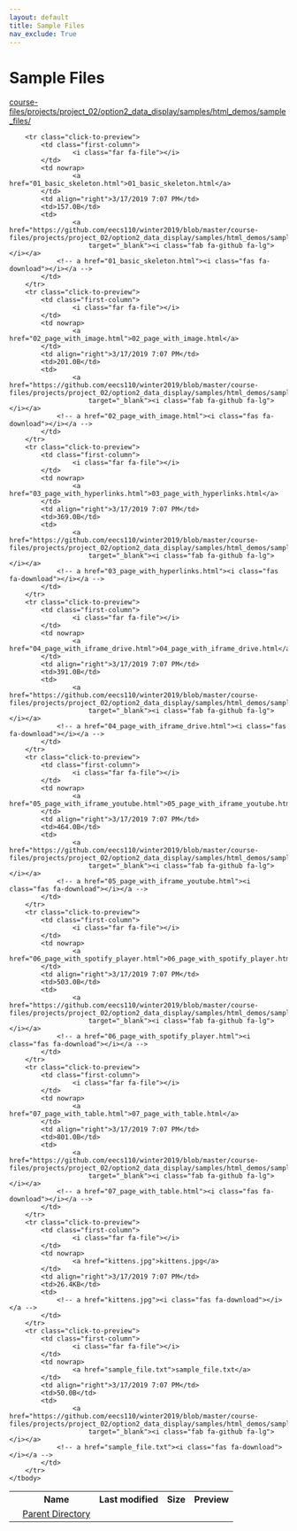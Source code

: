 ```yaml
---
layout: default
title: Sample Files
nav_exclude: True
---
```


# Sample Files

[course-files/projects/project_02/option2_data_display/samples/html_demos/sample_files/](.)

<table class="tbl-files">
    <tbody>
        <tr>
            <th valign="top"></th>
            <th>Name</th>
            <th>Last modified</th>
            <th>Size</th>
            <th>Preview</th>
        </tr>
        <tr>
            <td valign="top">
                <i class="fa fa-folder-open"></i>
            </td>
            <td><a href="../">Parent Directory</a></td>
            <td>&nbsp;</td>
            <td>&nbsp;</td>
            <td>&nbsp;</td>
        </tr>

        <tr class="click-to-preview">
            <td class="first-column">
                    <i class="far fa-file"></i>
            </td>
            <td nowrap>
                    <a href="01_basic_skeleton.html">01_basic_skeleton.html</a>
            </td>
            <td align="right">3/17/2019 7:07 PM</td>
            <td>157.0B</td>
            <td>
                    <a href="https://github.com/eecs110/winter2019/blob/master/course-files/projects/project_02/option2_data_display/samples/html_demos/sample_files/01_basic_skeleton.html" 
                        target="_blank"><i class="fab fa-github fa-lg"></i></a>
                <!-- a href="01_basic_skeleton.html"><i class="fas fa-download"></i></a -->
            </td>
        </tr>
        <tr class="click-to-preview">
            <td class="first-column">
                    <i class="far fa-file"></i>
            </td>
            <td nowrap>
                    <a href="02_page_with_image.html">02_page_with_image.html</a>
            </td>
            <td align="right">3/17/2019 7:07 PM</td>
            <td>201.0B</td>
            <td>
                    <a href="https://github.com/eecs110/winter2019/blob/master/course-files/projects/project_02/option2_data_display/samples/html_demos/sample_files/02_page_with_image.html" 
                        target="_blank"><i class="fab fa-github fa-lg"></i></a>
                <!-- a href="02_page_with_image.html"><i class="fas fa-download"></i></a -->
            </td>
        </tr>
        <tr class="click-to-preview">
            <td class="first-column">
                    <i class="far fa-file"></i>
            </td>
            <td nowrap>
                    <a href="03_page_with_hyperlinks.html">03_page_with_hyperlinks.html</a>
            </td>
            <td align="right">3/17/2019 7:07 PM</td>
            <td>369.0B</td>
            <td>
                    <a href="https://github.com/eecs110/winter2019/blob/master/course-files/projects/project_02/option2_data_display/samples/html_demos/sample_files/03_page_with_hyperlinks.html" 
                        target="_blank"><i class="fab fa-github fa-lg"></i></a>
                <!-- a href="03_page_with_hyperlinks.html"><i class="fas fa-download"></i></a -->
            </td>
        </tr>
        <tr class="click-to-preview">
            <td class="first-column">
                    <i class="far fa-file"></i>
            </td>
            <td nowrap>
                    <a href="04_page_with_iframe_drive.html">04_page_with_iframe_drive.html</a>
            </td>
            <td align="right">3/17/2019 7:07 PM</td>
            <td>391.0B</td>
            <td>
                    <a href="https://github.com/eecs110/winter2019/blob/master/course-files/projects/project_02/option2_data_display/samples/html_demos/sample_files/04_page_with_iframe_drive.html" 
                        target="_blank"><i class="fab fa-github fa-lg"></i></a>
                <!-- a href="04_page_with_iframe_drive.html"><i class="fas fa-download"></i></a -->
            </td>
        </tr>
        <tr class="click-to-preview">
            <td class="first-column">
                    <i class="far fa-file"></i>
            </td>
            <td nowrap>
                    <a href="05_page_with_iframe_youtube.html">05_page_with_iframe_youtube.html</a>
            </td>
            <td align="right">3/17/2019 7:07 PM</td>
            <td>464.0B</td>
            <td>
                    <a href="https://github.com/eecs110/winter2019/blob/master/course-files/projects/project_02/option2_data_display/samples/html_demos/sample_files/05_page_with_iframe_youtube.html" 
                        target="_blank"><i class="fab fa-github fa-lg"></i></a>
                <!-- a href="05_page_with_iframe_youtube.html"><i class="fas fa-download"></i></a -->
            </td>
        </tr>
        <tr class="click-to-preview">
            <td class="first-column">
                    <i class="far fa-file"></i>
            </td>
            <td nowrap>
                    <a href="06_page_with_spotify_player.html">06_page_with_spotify_player.html</a>
            </td>
            <td align="right">3/17/2019 7:07 PM</td>
            <td>503.0B</td>
            <td>
                    <a href="https://github.com/eecs110/winter2019/blob/master/course-files/projects/project_02/option2_data_display/samples/html_demos/sample_files/06_page_with_spotify_player.html" 
                        target="_blank"><i class="fab fa-github fa-lg"></i></a>
                <!-- a href="06_page_with_spotify_player.html"><i class="fas fa-download"></i></a -->
            </td>
        </tr>
        <tr class="click-to-preview">
            <td class="first-column">
                    <i class="far fa-file"></i>
            </td>
            <td nowrap>
                    <a href="07_page_with_table.html">07_page_with_table.html</a>
            </td>
            <td align="right">3/17/2019 7:07 PM</td>
            <td>801.0B</td>
            <td>
                    <a href="https://github.com/eecs110/winter2019/blob/master/course-files/projects/project_02/option2_data_display/samples/html_demos/sample_files/07_page_with_table.html" 
                        target="_blank"><i class="fab fa-github fa-lg"></i></a>
                <!-- a href="07_page_with_table.html"><i class="fas fa-download"></i></a -->
            </td>
        </tr>
        <tr class="click-to-preview">
            <td class="first-column">
                    <i class="far fa-file"></i>
            </td>
            <td nowrap>
                    <a href="kittens.jpg">kittens.jpg</a>
            </td>
            <td align="right">3/17/2019 7:07 PM</td>
            <td>26.4KB</td>
            <td>
                <!-- a href="kittens.jpg"><i class="fas fa-download"></i></a -->
            </td>
        </tr>
        <tr class="click-to-preview">
            <td class="first-column">
                    <i class="far fa-file"></i>
            </td>
            <td nowrap>
                    <a href="sample_file.txt">sample_file.txt</a>
            </td>
            <td align="right">3/17/2019 7:07 PM</td>
            <td>50.0B</td>
            <td>
                    <a href="https://github.com/eecs110/winter2019/blob/master/course-files/projects/project_02/option2_data_display/samples/html_demos/sample_files/sample_file.txt" 
                        target="_blank"><i class="fab fa-github fa-lg"></i></a>
                <!-- a href="sample_file.txt"><i class="fas fa-download"></i></a -->
            </td>
        </tr>
    </tbody>
</table>

